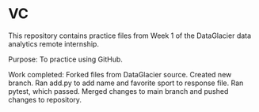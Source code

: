 # VC

This repository contains practice files from Week 1 of the DataGlacier data analytics remote internship. 

Purpose: To practice using GitHub. 

Work completed: Forked files from DataGlacier source. Created new branch. Ran add.py to add name and favorite sport to response file. Ran pytest, which passed. Merged changes to main branch and pushed changes to repository. 
